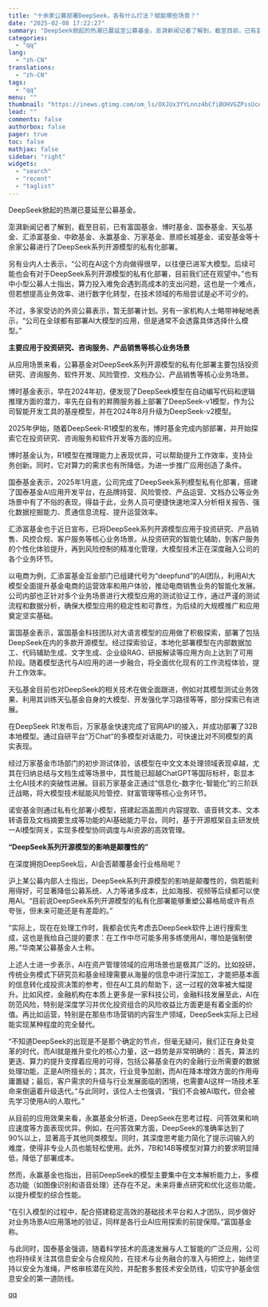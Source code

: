 ```yaml
---
title: "十余家公募部署DeepSeek，各有什么打法？赋能哪些场景？"
date: "2025-02-08 17:22:27"
summary: "DeepSeek掀起的热潮已蔓延至公募基金。澎湃新闻记者了解到，截至目前，已有富国基金、博时基金、国..."
categories:
  - "qq"
lang:
  - "zh-CN"
translations:
  - "zh-CN"
tags:
  - "qq"
menu: ""
thumbnail: "https://inews.gtimg.com/om_ls/OXJUx3YYLnnz4bCfiBOHVGZPssUcAjYekXBfRvZ3Mw0ecAA_640360/0"
lead: ""
comments: false
authorbox: false
pager: true
toc: false
mathjax: false
sidebar: "right"
widgets:
  - "search"
  - "recent"
  - "taglist"
---
```


DeepSeek掀起的热潮已蔓延至公募基金。

澎湃新闻记者了解到，截至目前，已有富国基金、博时基金、国泰基金、天弘基金、汇添富基金、中欧基金、永赢基金、万家基金、景顺长城基金、诺安基金等十余家公募进行了DeepSeek系列开源模型的私有化部署。

另有业内人士表示，“公司在AI这个方向做得很早，以往便已进军大模型。后续可能也会有对于DeepSeek系列开源模型的私有化部署，目前我们还在观望中。”也有中小型公募人士指出，算力投入难免会遇到高成本的支出问题，这也是一个难点，但若想提高业务效率、进行数字化转型，在技术领域的布局尝试是必不可少的。

不过，多家受访的外资公募表示，暂无部署计划。另有一家机构人士略带神秘地表示，“公司在全球都有部署AI大模型的应用，但是通常不会透露具体选择什么模型。”

**主要应用于投资研究、咨询服务、产品销售等核心业务场景**

从应用场景来看，公募基金对DeepSeek系列开源模型的私有化部署主要包括投资研究、咨询服务、软件开发、风险管控、文档办公、产品销售等核心业务场景。

博时基金表示，早在2024年初，便发现了DeepSeek模型在自动编写代码和逻辑推理方面的潜力，率先在自有的昇腾服务器上部署了DeepSeek-v1模型，作为公司智能开发工具的基座模型，并在2024年8月升级为DeepSeek-v2模型。

2025年伊始，随着DeepSeek-R1模型的发布，博时基金完成内部部署，并开始探索它在投资研究、咨询服务和软件开发等方面的应用。

博时基金认为，R1模型在推理能力上表现优异，可以帮助提升工作效率，支持业务创新。同时，它对算力的需求也有所降低，为进一步推广应用创造了条件。

国泰基金表示，2025年1月底，公司完成了DeepSeek系列模型私有化部署，搭建了国泰基金AI应用开发平台，在品牌持营、风险管控、产品运营、文档办公等业务场景中有了不俗的表现，得益于此，业务人员可便捷快速地深入分析相关报告、强化数据挖掘能力、贯通信息流程、提升运营效率。

汇添富基金也于近日宣布，已将DeepSeek系列开源模型应用于投资研究、产品销售、风控合规、客户服务等核心业务场景。从投资研究的智能化辅助，到客户服务的个性化体验提升，再到风险控制的精准化管理，大模型技术正在深度融入公司的各个业务环节。

以电商为例，汇添富基金互金部门已组建代号为“deepfund”的AI团队，利用AI大模型全面提升基金电商的运营效率和用户体验，推动电商销售业务的智能化发展。公司内部也正针对多个业务场景进行大模型应用的测试验证工作，通过严谨的测试流程和数据分析，确保大模型应用的稳定性和可靠性，为后续的大规模推广和应用奠定坚实基础。

富国基金表示，富国基金科技团队对大语言模型的应用做了积极探索，部署了包括DeepSeek在内的多款开源模型。经过探索验证，本地化部署模型在内部数据加工、代码辅助生成、文字生成、企业级RAG、研报解读等应用方向上达到了可用阶段。随着模型迭代与AI应用的进一步融合，将全面优化现有的工作流程体验，提升工作效率。

天弘基金目前也对DeepSeek的相关技术在做全面跟进，例如对其模型测试业务效果、利用其训练天弘基金自身的大模型、开发强化学习路径等等，部分探索已有进展。

在DeepSeek R1发布后，万家基金快速完成了官网API的接入，并成功部署了32B本地模型。通过自研平台“万Chat”的多模型对话能力，可快速比对不同模型的真实表现。

经过万家基金市场部门的初步测试体验，该模型在中文文本处理领域表现卓越，尤其在归纳总结与文档生成等场景中，其性能已超越ChatGPT等国际标杆，彰显本土化AI技术的突破性进展。目前万家基金正通过“信息化-数字化-智能化”的三阶跃迁战略，将大模型技术赋能风险管控、财富管理等核心业务环节。

诺安基金则通过私有化部署小模型，搭建起涵盖图片内容提取、语音转文本、文本转语音及文档摘要生成等功能的AI基础能力平台。同时，基于开源框架自主研发统一AI模型网关，实现多模型协同调度与AI资源的高效管理。

**“DeepSeek系列开源模型的影响是颠覆性的”**

在深度拥抱DeepSeek后，AI会否颠覆基金行业格局呢？

沪上某公募内部人士指出，DeepSeek系列开源模型的影响是颠覆性的，倘若能利用得好，可显著降低公募系统、人力等诸多成本，比如海报、视频等后续都可以使用AI。“目前说DeepSeek系列开源模型的私有化部署能够重塑公募格局或许有点夸张，但未来可能还是有差距的。”

“实际上，现在在处理工作时，我都会优先考虑去DeepSeek软件上进行搜索生成，这也是我给自己提的要求：在工作中尽可能多用多练使用AI，哪怕是强制使用。”华南某公募基金人士称。

上述人士进一步表示，AI在资产管理领域的应用场景也是极其广泛的。比如投研，传统业务模式下研究员和基金经理需要从海量的信息中进行深加工，才能把基本面的信息转化成投资决策的参考，但在AI工具的帮助下，这一过程的效率被大幅提升。比如风控，金融机构在本质上更多是一家科技公司，金融科技发展至此，AI在防范风险，特别是深度学习并优化投资组合的风险收益比方面更是有着全面的价值。再比如运营，特别是在那些市场营销的内容生产领域，DeepSeek实际上已经能实现某种程度的完全替代。

“不知道DeepSeek的出现是不是那个确定的节点，但毫无疑问，我们正在身处变革的时代，而AI就是推升变化的核心力量，这一趋势是非常明确的：首先，算法的更迭、算力的提升支撑着应用的可得，包括公募基金在内的金融行业所需要的数据处理功能，正是AI所擅长的；其次，行业竞争加剧，而AI在降本增效方面的作用毋庸置疑；最后，客户需求的升级与行业发展面临的困境，也需要AI这样一场技术革命来倒逼着升级迭代。”与此同时，该位人士也强调，“我们不会被AI取代，但会被先学习使用AI的人取代。”

从目前的应用效果来看，永赢基金分析道，DeepSeek在思考过程、问答效果和响应速度等方面表现优异。例如，在问答效果方面，DeepSeek的准确率达到了90%以上，显著高于其他同类模型。同时，其深度思考能力简化了提示词输入的难度，使得非专业人员也能轻松使用。此外，7B和14B等模型对算力的要求明显降低，降低了部署成本。

然而，永赢基金也指出，目前DeepSeek的模型主要集中在文本解析能力上，多模态功能（如图像识别和语音处理）还存在不足。未来将重点研究和优化这些功能，以提升模型的综合性能。

“在引入模型的过程中，配合搭建稳定高效的基础技术平台和人才团队，同步做好对业务场景AI应用落地的验证，同样是各行业AI应用探索的前提保障。”富国基金称。

与此同时，国泰基金强调，随着科学技术的高速发展与人工智能的广泛应用，公司也将持续关注其信息安全与合规风险，在技术与业务融合的准入与把控上，始终坚持以安全为准绳，严格审核潜在风险，并配套多套技术安全防线，切实守护基金信息安全的第一道防线。

[qq](https://new.qq.com/rain/a/20250208A06CPL00)

